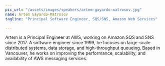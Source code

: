 ```yaml
---
pic_url: "/assets/images/speakers/artem-gayardo-matrosov.jpg"
name: Artem Gayardo-Matrosov
tagline: "Principal Software Engineer, SQS/SNS, Amazon Web Services"

---
```

Artem is a Principal Engineer at AWS, working on Amazon SQS and SNS since 2017. A software engineer since 1999, he focuses on large-scale distributed systems, data storage, and high-throughput queueing. Based in Vancouver, he works on improving the performance, scalability, and availability of AWS messaging services.
